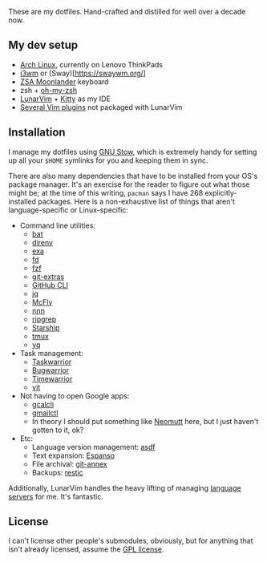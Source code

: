 These are my dotfiles.
Hand-crafted and distilled for well over a decade now.

## My dev setup

- [Arch Linux](https://archlinux.org/), currently on Lenovo ThinkPads
- [i3wm](https://i3wm.org/) or (Sway)[https://swaywm.org/]
- [ZSA Moonlander](https://www.zsa.io/moonlander/) keyboard
- zsh + [oh-my-zsh](https://github.com/robbyrussell/oh-my-zsh/)
- [LunarVim](https://www.lunarvim.org/) + [Kitty](https://sw.kovidgoyal.net/kitty/) as my IDE
- [Several Vim plugins](/neovim/.config/lvim/config.lua#L130-L147) not packaged with LunarVim

## Installation

I manage my dotfiles using [GNU Stow](https://www.gnu.org/software/stow/), which is extremely handy for setting up all your `$HOME` symlinks for you and keeping them in sync.

There are also many dependencies that have to be installed from your OS's package manager.
It's an exercise for the reader to figure out what those might be; at the time of this writing, `pacman` says I have 268 explicitly-installed packages.
Here is a non-exhaustive list of things that aren't language-specific or Linux-specific:

- Command line utilities:
  - [bat](https://github.com/sharkdp/bat/)
  - [direnv](https://github.com/direnv/direnv)
  - [exa](https://github.com/ogham/exa)
  - [fd](https://github.com/sharkdp/fd)
  - [fzf](https://github.com/junegunn/fzf)
  - [git-extras](https://github.com/tj/git-extras/)
  - [GitHub CLI](https://cli.github.com/)
  - [jq](https://stedolan.github.io/jq/)
  - [McFly](https://github.com/cantino/mcfly)
  - [nnn](https://github.com/jarun/nnn/)
  - [ripgrep](https://github.com/BurntSushi/ripgrep)
  - [Starship](https://starship.rs/)
  - [tmux](https://github.com/tmux/tmux)
  - [yq](https://github.com/mikefarah/yq)
- Task management:
  - [Taskwarrior](https://taskwarrior.org/)
  - [Bugwarrior](https://bugwarrior.readthedocs.io/en/latest/)
  - [Timewarrior](https://timewarrior.net/)
  - [vit](https://github.com/vit-project/vit/)
- Not having to open Google apps:
  - [gcalcli](https://github.com/insanum/gcalcli)
  - [gmailctl](https://github.com/mbrt/gmailctl)
  - In theory I should put something like [Neomutt](https://neomutt.org/) here, but I just haven't gotten to it, ok?
- Etc:
  - Language version management: [asdf](https://asdf-vm.com/)
  - Text expansion: [Espanso](https://espanso.org/)
  - File archival: [git-annex](https://git-annex.branchable.com/)
  - Backups: [restic](https://restic.readthedocs.io/en/stable/)

Additionally, LunarVim handles the heavy lifting of managing [language servers](https://langserver.org/) for me.
It's fantastic.

## License

I can't license other people's submodules, obviously, but for anything that
isn't already licensed, assume the [GPL license](https://www.gnu.org/licenses/gpl.html).
